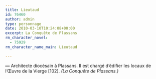 ```yaml
---
title: Lieutaud
id: 76460
author: admin
type: personnage
date: 2010-03-10T10:24:08+00:00
excerpt: La Conquête de Plassans
rm_character_novel:
  - 75929
rm_character_name_main: Lieutaud

---
```

**—** Architecte diocésain à Plassans. Il est chargé d&rsquo;édifier les locaux de l&rsquo;Œuvre de la Vierge [102]. _(La Conquête de Plassans.)_